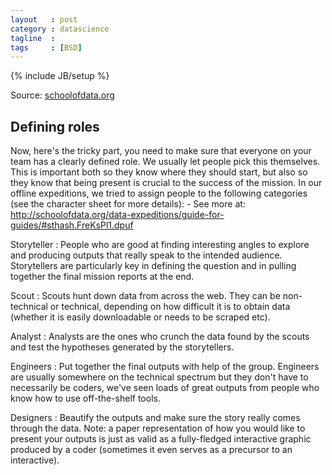 ```yaml
---
layout   : post
category : datascience
tagline  : 
tags     : [BSD]
---
```

{% include JB/setup %}

Source: [schoolofdata.org](http://schoolofdata.org/data-expeditions/guide-for-guides/)

## Defining roles

Now, here's the tricky part, you need to make sure that everyone on your team has a clearly defined role. We usually let people pick this themselves. This is important both so they know where they should start, but also so they know that being present is crucial to the success of the mission. In our offline expeditions, we tried to assign people to the following categories (see the character sheet for more details): - See more at: http://schoolofdata.org/data-expeditions/guide-for-guides/#sthash.FreKsPl1.dpuf

Storyteller
: People who are good at finding interesting angles to explore and producing outputs that really speak to the intended audience. Storytellers are particularly key in defining the question and in pulling together the final mission reports at the end.

Scout
:   Scouts hunt down data from across the web. They can be non-technical or technical, depending on how difficult it is to obtain data (whether it is easily downloadable or needs to be scraped etc).

Analyst
:   Analysts are the ones who crunch the data found by the scouts and test the hypotheses generated by the storytellers.

Engineers
:   Put together the final outputs with help of the group. Engineers are usually somewhere on the technical spectrum but they don't have to necessarily be coders, we've seen loads of great outputs from people who know how to use off-the-shelf tools.

Designers
:   Beautify the outputs and make sure the story really comes through the data. Note: a paper representation of how you would like to present your outputs is just as valid as a fully-fledged interactive graphic produced by a coder (sometimes it even serves as a precursor to an interactive).
